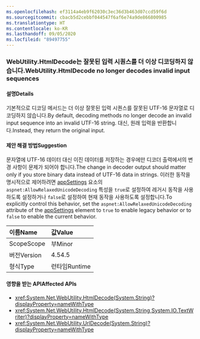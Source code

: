 ```yaml
---
ms.openlocfilehash: ef3114a4eb9f62030c3ec36d3b463d07ccd59f6d
ms.sourcegitcommit: cbacb5d2cebbf044547f6af6e74a9de866800985
ms.translationtype: HT
ms.contentlocale: ko-KR
ms.lasthandoff: 09/05/2020
ms.locfileid: "89497755"
---
```

### <a name="webutilityhtmldecode-no-longer-decodes-invalid-input-sequences"></a><span data-ttu-id="77d1f-101">WebUtility.HtmlDecode는 잘못된 입력 시퀀스를 더 이상 디코딩하지 않습니다.</span><span class="sxs-lookup"><span data-stu-id="77d1f-101">WebUtility.HtmlDecode no longer decodes invalid input sequences</span></span>

#### <a name="details"></a><span data-ttu-id="77d1f-102">설명</span><span class="sxs-lookup"><span data-stu-id="77d1f-102">Details</span></span>

<span data-ttu-id="77d1f-103">기본적으로 디코딩 메서드는 더 이상 잘못된 입력 시퀀스를 잘못된 UTF-16 문자열로 디코딩하지 않습니다.</span><span class="sxs-lookup"><span data-stu-id="77d1f-103">By default, decoding methods no longer decode an invalid input sequence into an invalid UTF-16 string.</span></span> <span data-ttu-id="77d1f-104">대신, 원래 입력을 반환합니다.</span><span class="sxs-lookup"><span data-stu-id="77d1f-104">Instead, they return the original input.</span></span>

#### <a name="suggestion"></a><span data-ttu-id="77d1f-105">제안 해결 방법</span><span class="sxs-lookup"><span data-stu-id="77d1f-105">Suggestion</span></span>

<span data-ttu-id="77d1f-106">문자열에 UTF-16 데이터 대신 이진 데이터를 저장하는 경우에만 디코더 출력에서의 변경 사항이 문제가 되어야 합니다.</span><span class="sxs-lookup"><span data-stu-id="77d1f-106">The change in decoder output should matter only if you store binary data instead of UTF-16 data in strings.</span></span> <span data-ttu-id="77d1f-107">이러한 동작을 명시적으로 제어하려면 [appSettings](~/docs/framework/configure-apps/file-schema/appsettings/index.md) 요소의 <code>aspnet:AllowRelaxedUnicodeDecoding</code> 특성을 <code>true</code>로 설정하여 레거시 동작을 사용하도록 설정하거나 <code>false</code>로 설정하여 현재 동작을 사용하도록 설정합니다.</span><span class="sxs-lookup"><span data-stu-id="77d1f-107">To explicitly control this behavior, set the <code>aspnet:AllowRelaxedUnicodeDecoding</code> attribute of the [appSettings](~/docs/framework/configure-apps/file-schema/appsettings/index.md) element to <code>true</code> to enable legacy behavior or to <code>false</code> to enable the current behavior.</span></span>

| <span data-ttu-id="77d1f-108">이름</span><span class="sxs-lookup"><span data-stu-id="77d1f-108">Name</span></span>    | <span data-ttu-id="77d1f-109">값</span><span class="sxs-lookup"><span data-stu-id="77d1f-109">Value</span></span>       |
|:--------|:------------|
| <span data-ttu-id="77d1f-110">Scope</span><span class="sxs-lookup"><span data-stu-id="77d1f-110">Scope</span></span>   |<span data-ttu-id="77d1f-111">부</span><span class="sxs-lookup"><span data-stu-id="77d1f-111">Minor</span></span>|
|<span data-ttu-id="77d1f-112">버전</span><span class="sxs-lookup"><span data-stu-id="77d1f-112">Version</span></span>|<span data-ttu-id="77d1f-113">4.5</span><span class="sxs-lookup"><span data-stu-id="77d1f-113">4.5</span></span>|
|<span data-ttu-id="77d1f-114">형식</span><span class="sxs-lookup"><span data-stu-id="77d1f-114">Type</span></span>|<span data-ttu-id="77d1f-115">런타임</span><span class="sxs-lookup"><span data-stu-id="77d1f-115">Runtime</span></span>

#### <a name="affected-apis"></a><span data-ttu-id="77d1f-116">영향을 받는 API</span><span class="sxs-lookup"><span data-stu-id="77d1f-116">Affected APIs</span></span>

- <xref:System.Net.WebUtility.HtmlDecode(System.String)?displayProperty=nameWithType>
- <xref:System.Net.WebUtility.HtmlDecode(System.String,System.IO.TextWriter)?displayProperty=nameWithType>
- <xref:System.Net.WebUtility.UrlDecode(System.String)?displayProperty=nameWithType>

<!--

#### Affected APIs

- `M:System.Net.WebUtility.HtmlDecode(System.String)`
- `M:System.Net.WebUtility.HtmlDecode(System.String,System.IO.TextWriter)`
- `M:System.Net.WebUtility.UrlDecode(System.String)`

-->
